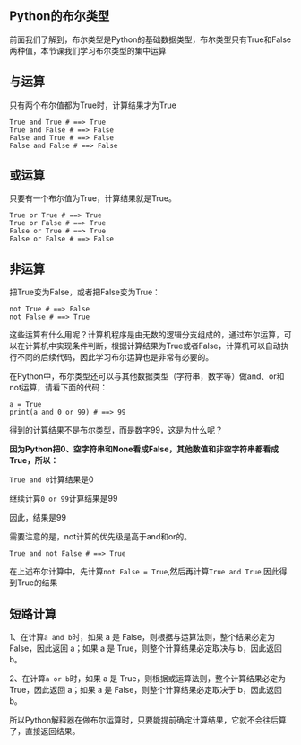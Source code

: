 ## Python的布尔类型
前面我们了解到，布尔类型是Python的基础数据类型，布尔类型只有True和False两种值，本节课我们学习布尔类型的集中运算

## 与运算
只有两个布尔值都为True时，计算结果才为True
```
True and True # ==> True
True and False # ==> False
False and True # ==> False
False and False # ==> False
```
## 或运算
只要有一个布尔值为True，计算结果就是True。
```
True or True # ==> True
True or False # ==> True
False or True # ==> True
False or False # ==> False
```
## 非运算
把True变为False，或者把False变为True：
```
not True # ==> False
not False # ==> True
```
这些运算有什么用呢？计算机程序是由无数的逻辑分支组成的，通过布尔运算，可以在计算机中实现条件判断，根据计算结果为True或者False，计算机可以自动执行不同的后续代码，因此学习布尔运算也是非常有必要的。

在Python中，布尔类型还可以与其他数据类型（字符串，数字等）做and、or和not运算，请看下面的代码：
```
a = True
print(a and 0 or 99) # ==> 99
```
得到的计算结果不是布尔类型，而是数字99，这是为什么呢？

**因为Python把0、空字符串和None看成False，其他数值和非空字符串都看成True，所以：**

``True and 0``计算结果是0

继续计算`0 or 99`计算结果是99

因此，结果是99

需要注意的是，not计算的优先级是高于and和or的。

```
True and not False # ==> True
```
在上述布尔计算中，先计算`not False = True`,然后再计算`True and True`,因此得到True的结果

## 短路计算

1、在计算`a and b`时，如果 a 是 False，则根据与运算法则，整个结果必定为 False，因此返回 a；如果 a 是 True，则整个计算结果必定取决与 b，因此返回 b。

2、在计算`a or b`时，如果 a 是 True，则根据或运算法则，整个计算结果必定为 True，因此返回 a；如果 a 是 False，则整个计算结果必定取决于 b，因此返回 b。

所以Python解释器在做布尔运算时，只要能提前确定计算结果，它就不会往后算了，直接返回结果。